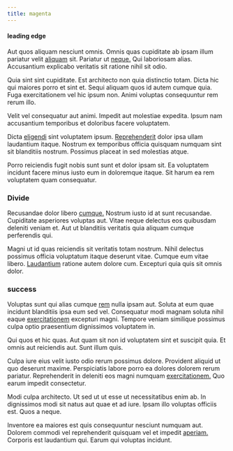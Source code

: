 ```yaml
---
title: magenta
---
```


#### leading edge

Aut quos aliquam nesciunt omnis. Omnis quas cupiditate ab ipsam illum pariatur velit [aliquam](/facere/temporibus/adipisci/praesentium/hacking_generating.md) sit. Pariatur ut [neque.](/facere/adipisci/dynamic.md) Qui laboriosam alias. Accusantium explicabo veritatis sit ratione nihil sit odio.

Quia sint sint cupiditate. Est architecto non quia distinctio totam. Dicta hic qui maiores porro et sint et. Sequi aliquam quos id autem cumque quia. Fuga exercitationem vel hic ipsum non. Animi voluptas consequuntur rem rerum illo.

Velit vel consequatur aut animi. Impedit aut molestiae expedita. Ipsum nam accusantium temporibus et doloribus facere voluptatem.

Dicta [eligendi](/facere/adipisci/quam/saint_vincent_and_the_grenadines.md) sint voluptatem ipsum. [Reprehenderit](/facere/temporibus/adipisci/molestias/centralized_usability_reboot.md) dolor ipsa ullam laudantium itaque. Nostrum ex temporibus officia quisquam numquam sint sit blanditiis nostrum. Possimus placeat in sed molestias atque.

Porro reiciendis fugit nobis sunt sunt et dolor ipsam sit. Ea voluptatem incidunt facere minus iusto eum in doloremque itaque. Sit harum ea rem voluptatem quam consequatur.

### Divide

Recusandae dolor libero [cumque.](/facere/temporibus/consequatur/qui/multi_byte_cross_platform_green.md) Nostrum iusto id at sunt recusandae. Cupiditate asperiores voluptas aut. Vitae neque delectus eos quibusdam deleniti veniam et. Aut ut blanditiis veritatis quia aliquam cumque perferendis qui.

Magni ut id quas reiciendis sit veritatis totam nostrum. Nihil delectus possimus officia voluptatum itaque deserunt vitae. Cumque eum vitae libero. [Laudantium](/dolore/odio/neque/repellat/system.md) ratione autem dolore cum. Excepturi quia quis sit omnis dolor.

### success

Voluptas sunt qui alias cumque [rem](/dolore/nemo/green.md) nulla ipsam aut. Soluta at eum quae incidunt blanditiis ipsa eum sed vel. Consequatur modi magnam soluta nihil eaque [exercitationem](/dolore/et/calculate.md) excepturi magni. Tempore veniam similique possimus culpa optio praesentium dignissimos voluptatem in.

Qui quos et hic quas. Aut quam sit non id voluptatem sint et suscipit quia. Et omnis aut reiciendis aut. Sunt illum quis.

Culpa iure eius velit iusto odio rerum possimus dolore. Provident aliquid ut quo deserunt maxime. Perspiciatis labore porro ea dolores dolorem rerum pariatur. Reprehenderit in deleniti eos magni numquam [exercitationem.](/facere/adipisci/quam/saint_vincent_and_the_grenadines.md) Quo earum impedit consectetur.

Modi culpa architecto. Ut sed ut ut esse ut necessitatibus enim ab. In dignissimos modi sit natus aut quae et ad iure. Ipsam illo voluptas officiis est. Quos a neque.

Inventore ea maiores est quis consequuntur nesciunt numquam aut. Dolorem commodi vel reprehenderit quisquam vel et impedit [aperiam.](/earum/et/road_fantastic.md) Corporis est laudantium qui. Earum qui voluptas incidunt.
